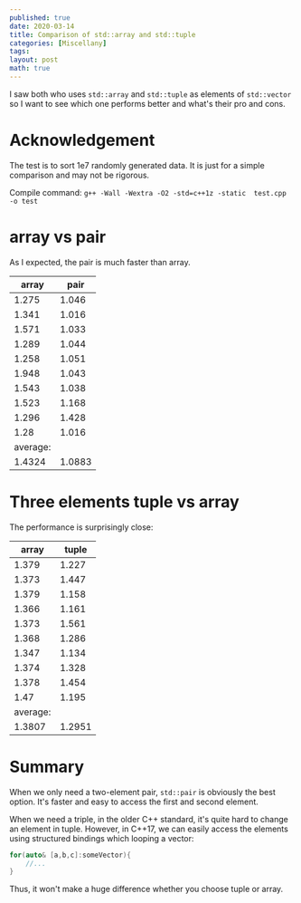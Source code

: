 ```yaml
---
published: true
date: 2020-03-14
title: Comparison of std::array and std::tuple
categories: [Miscellany] 
tags: 
layout: post
math: true
---
```

I saw both who uses `std::array` and `std::tuple` as elements of `std::vector` so I want to see which one performs better and what's their pro and cons.

<!--more-->
# Acknowledgement

The test is to sort 1e7 randomly generated data. It is just for a simple comparison and may not be rigorous.

Compile command:
`g++ -Wall -Wextra -O2 -std=c++1z -static  test.cpp -o test `


# array vs pair

As I expected, the pair is much faster than array.

|array	|pair|
|---|---|
1.275|	1.046
1.341|	1.016
1.571|	1.033
1.289|	1.044
1.258|	1.051
1.948|	1.043
1.543|	1.038
1.523|	1.168
1.296|	1.428
1.28|	1.016
average:	|
1.4324|	1.0883

# Three elements tuple vs array

The performance is surprisingly close:

array|	tuple
---|---
1.379|	1.227
1.373|	1.447
1.379|	1.158
1.366|	1.161
1.373|	1.561
1.368|	1.286
1.347|	1.134
1.374|	1.328
1.378|	1.454
1.47|	1.195
average:|	
1.3807	|1.2951

# Summary

When we only need a two-element pair, `std::pair` is obviously the best option. It's faster and easy to access the first and second element.

When we need a triple, in the older C++ standard, it's quite hard to change an element in tuple. However, in C++17, we can easily access the elements using structured bindings which looping a vector:
```cpp
for(auto& [a,b,c]:someVector){
    //...
}
```

Thus, it won't make a huge difference whether you choose tuple or array.
